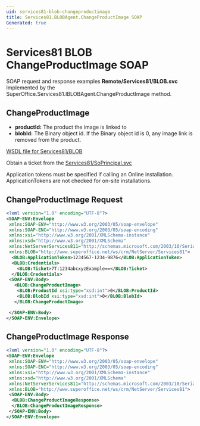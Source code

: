 ```yaml
---
uid: services81-blob-changeproductimage
title: Services81.BLOBAgent.ChangeProductImage SOAP
Generated: true
---
```


# Services81 BLOB ChangeProductImage SOAP

SOAP request and response examples **Remote/Services81/BLOB.svc**
Implemented by the <see cref="M:SuperOffice.Services81.IBLOBAgent.ChangeProductImage">SuperOffice.Services81.IBLOBAgent.ChangeProductImage</see> method.

## ChangeProductImage



* **productId:** The product the image is linked to
* **blobId:** The Binary object id. If the Binary object id is 0, any image link is removed from the product.



[WSDL file for Services81/BLOB](../Services81-BLOB.md)

Obtain a ticket from the [Services81/SoPrincipal.svc](../SoPrincipal/SoPrincipal.md)

Application tokens must be specified if calling an Online installation. ApplicationTokens are not checked for on-site installations.

## ChangeProductImage Request

```xml
<?xml version="1.0" encoding="UTF-8"?>
<SOAP-ENV:Envelope
 xmlns:SOAP-ENV="http://www.w3.org/2003/05/soap-envelope"
 xmlns:SOAP-ENC="http://www.w3.org/2003/05/soap-encoding"
 xmlns:xsi="http://www.w3.org/2001/XMLSchema-instance"
 xmlns:xsd="http://www.w3.org/2001/XMLSchema"
 xmlns:NetServerServices811="http://schemas.microsoft.com/2003/10/Serialization/"
 xmlns:BLOB="http://www.superoffice.net/ws/crm/NetServer/Services81">
  <BLOB:ApplicationToken>1234567-1234-9876</BLOB:ApplicationToken>
  <BLOB:Credentials>
    <BLOB:Ticket>7T:1234abcxyzExample==</BLOB:Ticket>
  </BLOB:Credentials>
 <SOAP-ENV:Body>
   <BLOB:ChangeProductImage>
    <BLOB:ProductId xsi:type="xsd:int">0</BLOB:ProductId>
    <BLOB:BlobId xsi:type="xsd:int">0</BLOB:BlobId>
   </BLOB:ChangeProductImage>

 </SOAP-ENV:Body>
</SOAP-ENV:Envelope>

```


## ChangeProductImage Response

```xml
<?xml version="1.0" encoding="UTF-8"?>
<SOAP-ENV:Envelope
 xmlns:SOAP-ENV="http://www.w3.org/2003/05/soap-envelope"
 xmlns:SOAP-ENC="http://www.w3.org/2003/05/soap-encoding"
 xmlns:xsi="http://www.w3.org/2001/XMLSchema-instance"
 xmlns:xsd="http://www.w3.org/2001/XMLSchema"
 xmlns:NetServerServices811="http://schemas.microsoft.com/2003/10/Serialization/"
 xmlns:BLOB="http://www.superoffice.net/ws/crm/NetServer/Services81">
 <SOAP-ENV:Body>
  <BLOB:ChangeProductImageResponse>
  </BLOB:ChangeProductImageResponse>
 </SOAP-ENV:Body>
</SOAP-ENV:Envelope>

```

